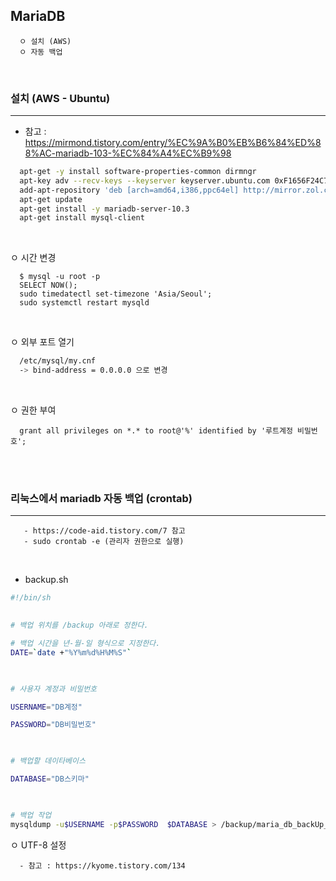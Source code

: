 ## MariaDB
```
  ㅇ 설치 (AWS)
  ㅇ 자동 백업
```
<br/>

### 설치 (AWS - Ubuntu)
-----
  + 참고 : https://mirmond.tistory.com/entry/%EC%9A%B0%EB%B6%84%ED%88%AC-mariadb-103-%EC%84%A4%EC%B9%98
```sh
  apt-get -y install software-properties-common dirmngr
  apt-key adv --recv-keys --keyserver keyserver.ubuntu.com 0xF1656F24C74CD1D8
  add-apt-repository 'deb [arch=amd64,i386,ppc64el] http://mirror.zol.co.zw/mariadb/repo/10.3/debian stretch main'
  apt-get update
  apt-get install -y mariadb-server-10.3
  apt-get install mysql-client
```
<br/>

ㅇ 시간 변경
```shell
  $ mysql -u root -p
  SELECT NOW();
  sudo timedatectl set-timezone 'Asia/Seoul';
  sudo systemctl restart mysqld
```
<br/>

ㅇ 외부 포트 열기
```sh
  /etc/mysql/my.cnf 
  -> bind-address = 0.0.0.0 으로 변경
```
<br/>

ㅇ 권한 부여
```mysql
  grant all privileges on *.* to root@'%' identified by '루트계정 비밀번호'; 
```
<br/>
<br/>

### 리눅스에서 mariadb 자동 백업 (crontab) 
----
```
   - https://code-aid.tistory.com/7 참고
   - sudo crontab -e (관리자 권한으로 실행)
```
<br/>

+ backup.sh
```sh
#!/bin/sh
 

# 백업 위치를 /backup 아래로 정한다.

# 백업 시간을 년-월-일 형식으로 지정한다.
DATE=`date +"%Y%m%d%H%M%S"`

 

# 사용자 계정과 비밀번호

USERNAME="DB계정"

PASSWORD="DB비밀번호"

 

# 백업할 데이타베이스

DATABASE="DB스키마"

 

# 백업 작업
mysqldump -u$USERNAME -p$PASSWORD  $DATABASE > /backup/maria_db_backUp_${DATE}.sql 

```

ㅇ UTF-8 설정 
```
  - 참고 : https://kyome.tistory.com/134
```

